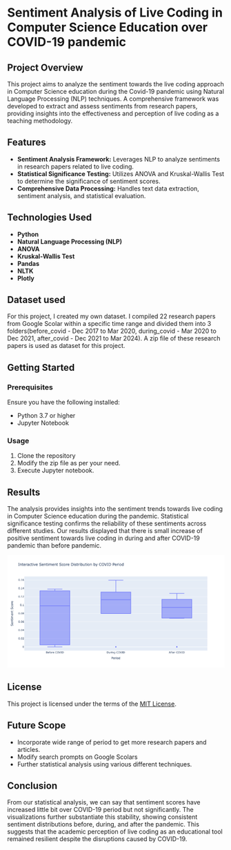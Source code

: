 # Sentiment Analysis of Live Coding in Computer Science Education over COVID-19 pandemic

## Project Overview

This project aims to analyze the sentiment towards the live coding approach in Computer Science education during the Covid-19 pandemic using Natural Language Processing (NLP) techniques. A comprehensive framework was developed to extract and assess sentiments from research papers, providing insights into the effectiveness and perception of live coding as a teaching methodology.

## Features

- **Sentiment Analysis Framework:** Leverages NLP to analyze sentiments in research papers related to live coding.
- **Statistical Significance Testing:** Utilizes ANOVA and Kruskal-Wallis Test to determine the significance of sentiment scores.
- **Comprehensive Data Processing:** Handles text data extraction, sentiment analysis, and statistical evaluation.

## Technologies Used

- **Python**
- **Natural Language Processing (NLP)**
- **ANOVA**
- **Kruskal-Wallis Test**
- **Pandas**
- **NLTK**
- **Plotly**

## Dataset used

For this project, I created my own dataset. I compiled 22 research papers from Google Scolar within a specific time range and divided them into 3 folders(before_covid - Dec 2017 to Mar 2020, during_covid -  Mar 2020 to Dec 2021, after_covid - Dec 2021 to Mar 2024). A zip file of these research papers is used as dataset for this project.

## Getting Started

### Prerequisites

Ensure you have the following installed:
- Python 3.7 or higher
- Jupyter Notebook

### Usage

1. Clone the repository
2. Modify the zip file as per your need.
3. Execute Jupyter notebook.

## Results
The analysis provides insights into the sentiment trends towards live coding in Computer Science education during the pandemic. Statistical significance testing confirms the reliability of these sentiments across different studies. Our results displayed that there is small increase of positive sentiment towards live coding in during and after COVID-19 pandemic than before pandemic. 

![Diagram showing the sentiment scores across COVID-19 period](./boxplot.png)

## License
This project is licensed under the terms of the [MIT License](./LICENSE).

## Future Scope
- Incorporate wide range of period to get more research papers and articles. 
- Modify search prompts on Google Scolars
- Further statistical analysis using various different techniques.

## Conclusion

From our statistical analysis, we can say that sentiment scores have increased little bit over COVID-19 period but not significantly.
The visualizations further substantiate this stability, showing consistent sentiment distributions before, during, and after the pandemic. This suggests that the academic perception of live coding as an educational tool remained resilient despite the disruptions caused by COVID-19.
